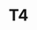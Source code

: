 ---
basin: 'No'
cudn: true
floor: Ground
grade: 4
images:
- /assets/images/rooms/noc/t4%201.jpg
- /assets/images/rooms/noc/t4%202.jpg
- /assets/images/rooms/noc/t4%203.jpg
living_room: 'No'
location: North Court
name: T4
network: Wireless Only
title: T4
---